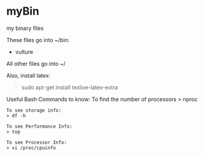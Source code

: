 # myBin
my binary files

These files go into ~/bin:
- vulture

All other files go into ~/

Also, install latex:
> sudo apt-get install texlive-latex-extra

Useful Bash Commands to know:
    To find the number of processors
    > nproc
    
    To see storage info:
    > df -h
    
    To see Performance Info:
    > top
    
    To see Processor Info:
    > vi /proc/cpuinfo
